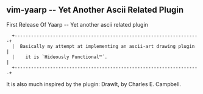 ## vim-yaarp -- Yet Another Ascii Related Plugin

First Release Of Yaarp -- Yet another ascii related plugin

```
  +--------------------------------------------------------------------+  
  |  Basically my attempt at implementing an ascii-art drawing plugin  |  
  |    it is `Hideously Functional™´.                                  |  
  +--------------------------------------------------------------------+  
```

It is also much inspired by the plugin: DrawIt, by Charles E. Campbell.




